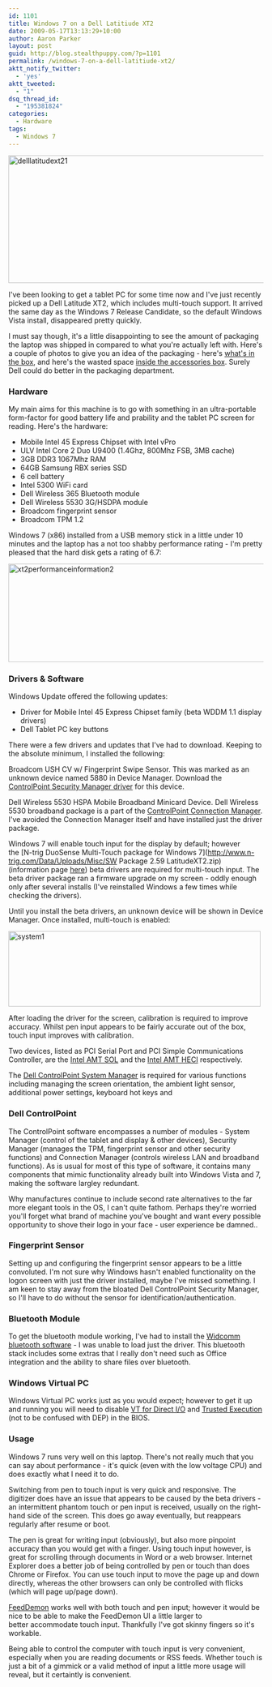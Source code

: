 ```yaml
---
id: 1101
title: Windows 7 on a Dell Latitiude XT2
date: 2009-05-17T13:13:29+10:00
author: Aaron Parker
layout: post
guid: http://blog.stealthpuppy.com/?p=1101
permalink: /windows-7-on-a-dell-latitiude-xt2/
aktt_notify_twitter:
  - 'yes'
aktt_tweeted:
  - "1"
dsq_thread_id:
  - "195381824"
categories:
  - Hardware
tags:
  - Windows 7
---
```

<img class="alignnone size-full wp-image-1109" title="delllatitudext21" src="{{site.baseurl}}/media/2009/05/delllatitudext21.jpg" alt="delllatitudext21" width="585" height="252" srcset="{{site.baseurl}}/media/2009/05/delllatitudext21.jpg 585w, {{site.baseurl}}/media/2009/05/delllatitudext21-150x64.jpg 150w, {{site.baseurl}}/media/2009/05/delllatitudext21-300x129.jpg 300w" sizes="(max-width: 585px) 100vw, 585px" />

I've been looking to get a tablet PC for some time now and I've just recently picked up a Dell Latitude XT2, which includes multi-touch support. It arrived the same day as the Windows 7 Release Candidate, so the default Windows Vista install, disappeared pretty quickly.

I must say though, it's a little disappointing to see the amount of packaging the laptop was shipped in compared to what you're actually left with. Here's a couple of photos to give you an idea of the packaging - here's [what's in the box](http://cid-74b5baa3414de283.skydrive.live.com/self.aspx/Dell%20Latitude%20XT2/DSCF3122.jpg), and here's the wasted space [inside the accessories box](http://cid-74b5baa3414de283.skydrive.live.com/self.aspx/Dell%20Latitude%20XT2/DSCF3123.jpg). Surely Dell could do better in the packaging department.

### Hardware

My main aims for this machine is to go with something in an ultra-portable form-factor for good battery life and prability and the tablet PC screen for reading. Here's the hardware:

  * Mobile Intel 45 Express Chipset with Intel vPro
  * ULV Intel Core 2 Duo U9400 (1.4Ghz, 800Mhz FSB, 3MB cache)
  * 3GB DDR3 1067Mhz RAM
  * 64GB Samsung RBX series SSD
  * 6 cell battery
  * Intel 5300 WiFi card
  * Dell Wireless 365 Bluetooth module
  * Dell Wireless 5530 3G/HSDPA module
  * Broadcom fingerprint sensor
  * Broadcom TPM 1.2

Windows 7 (x86) installed from a USB memory stick in a little under 10 minutes and the laptop has a not too shabby performance rating - I'm pretty pleased that the hard disk gets a rating of 6.7:

<img class="alignnone size-full wp-image-1114" title="xt2performanceinformation2" src="{{site.baseurl}}/media/2009/05/xt2performanceinformation2.png" alt="xt2performanceinformation2" width="567" height="194" srcset="{{site.baseurl}}/media/2009/05/xt2performanceinformation2.png 567w, {{site.baseurl}}/media/2009/05/xt2performanceinformation2-150x51.png 150w, {{site.baseurl}}/media/2009/05/xt2performanceinformation2-300x102.png 300w" sizes="(max-width: 567px) 100vw, 567px" /> 

### Drivers & Software

Windows Update offered the following updates:

  * Driver for Mobile Intel 45 Express Chipset family (beta WDDM 1.1 display drivers)
  * Dell Tablet PC key buttons

There were a few drivers and updates that I've had to download. Keeping to the absolute minimum, I installed the following:

Broadcom USH CV w/ Fingerprint Swipe Sensor. This was marked as an unknown device named 5880 in Device Manager. Download the [ControlPoint Security Manager driver](http://support.euro.dell.com/support/downloads/format.aspx?c=uk&l=en&s=gen&deviceid=16358&libid=25&releaseid=R210495&vercnt=2&formatcnt=0&SystemID=LAT_XT2&servicetag=&os=WLH&osl=en&catid=-1&impid=-1) for this device.

Dell Wireless 5530 HSPA Mobile Broadband Minicard Device. Dell Wireless 5530 broadband package is a part of the [ControlPoint Connection Manager](http://support.euro.dell.com/support/downloads/format.aspx?c=uk&l=en&s=gen&deviceid=15971&libid=25&releaseid=R214454&vercnt=3&formatcnt=0&SystemID=LAT_XT2&servicetag=&os=WLH&osl=en&catid=-1&impid=-1). I've avoided the Connection Manager itself and have installed just the driver package.

Windows 7 will enable touch input for the display by default; however the [N-trig DuoSense Multi-Touch package for Windows 7](http://www.n-trig.com/Data/Uploads/Misc/SW Package 2.59 LatitudeXT2.zip) (information page [here](http://www.n-trig.com/Content.aspx?Page=Multi_Touch)) beta drivers are required for multi-touch input. The beta driver package ran a firmware upgrade on my screen - oddly enough only after several installs (I've reinstalled Windows a few times while checking the drivers).

Until you install the beta drivers, an unknown device will be shown in Device Manager. Once installed, multi-touch is enabled:

<img class="alignnone size-full wp-image-1118" title="system1" src="{{site.baseurl}}/media/2009/05/system1.png" alt="system1" width="498" height="149" srcset="{{site.baseurl}}/media/2009/05/system1.png 498w, {{site.baseurl}}/media/2009/05/system1-150x44.png 150w, {{site.baseurl}}/media/2009/05/system1-300x89.png 300w" sizes="(max-width: 498px) 100vw, 498px" /> 

After loading the driver for the screen, calibration is required to improve accuracy. Whilst pen input appears to be fairly accurate out of the box, touch input improves with calibration.

Two devices, listed as PCI Serial Port and PCI Simple Communications Controller, are the [Intel AMT SOL](http://support.euro.dell.com/support/downloads/download.aspx?c=uk&l=en&s=gen&releaseid=R192787&SystemID=LAT_XT2&servicetag=&os=WLH&osl=en&deviceid=12178&devlib=0&typecnt=0&vercnt=1&catid=-1&impid=-1&formatcnt=1&libid=27&fileid=265133) and the [Intel AMT HECI](http://support.euro.dell.com/support/downloads/download.aspx?c=uk&l=en&s=gen&releaseid=R192786&SystemID=LAT_XT2&servicetag=&os=WLH&osl=en&deviceid=12177&devlib=0&typecnt=0&vercnt=1&catid=-1&impid=-1&formatcnt=1&libid=27&fileid=265132) respectively.

The [Dell ControlPoint System Manager](http://support.euro.dell.com/support/downloads/format.aspx?c=uk&l=en&s=gen&deviceid=16381&libid=25&releaseid=R218880&vercnt=3&formatcnt=0&SystemID=LAT_XT2&servicetag=&os=WLH&osl=en&catid=-1&impid=-1) is required for various functions including managing the screen orientation, the ambient light sensor, additional power settings, keyboard hot keys and

### Dell ControlPoint

The ControlPoint software encompasses a number of modules - System Manager (control of the tablet and display & other devices), Security Manager (manages the TPM, fingerprint sensor and other security functions) and Connection Manager (controls wireless LAN and broadband functions). As is usual for most of this type of software, it contains many components that mimic functionality already built into Windows Vista and 7, making the software largley redundant.

Why manufactures continue to include second rate alternatives to the far more elegant tools in the OS, I can't quite fathom. Perhaps they're worried you'll forget what brand of machine you've bought and want every possible opportunity to shove their logo in your face - user experience be damned..

### Fingerprint Sensor

Setting up and configuring the fingerprint sensor appears to be a little convoluted. I'm not sure why Windows hasn't enabled functionality on the logon screen with just the driver installed, maybe I've missed something. I am keen to stay away from the bloated Dell ControlPoint Security Manager, so I'll have to do without the sensor for identification/authentication.

### Bluetooth Module

To get the bluetooth module working, I've had to install the [Widcomm bluetooth software](http://support.euro.dell.com/support/downloads/format.aspx?c=uk&l=en&s=gen&deviceid=16167&libid=5&releaseid=R204603&vercnt=1&formatcnt=0&SystemID=LAT_XT2&servicetag=&os=WLH&osl=en&catid=-1&impid=-1) - I was unable to load just the driver. This bluetooth stack includes some extras that I really don't need such as Office integration and the ability to share files over bluetooth.

### Windows Virtual PC

Windows Virtual PC works just as you would expect; however to get it up and running you will need to disable [VT for Direct I/O](http://software.intel.com/en-us/articles/intel-virtualization-technology-for-directed-io-vt-d-enhancing-intel-platforms-for-efficient-virtualization-of-io-devices/) and [Trusted Execution](http://en.wikipedia.org/wiki/Trusted_Execution_Technology) (not to be confused with DEP) in the BIOS.

### Usage

Windows 7 runs very well on this laptop. There's not really much that you can say about performance - it's quick (even with the low voltage CPU) and does exactly what I need it to do.

Switching from pen to touch input is very quick and responsive. The digitizer does have an issue that appears to be caused by the beta drivers - an intermittent phantom touch or pen input is received, usually on the right-hand side of the screen. This does go away eventually, but reappears regularly after resume or boot.

The pen is great for writing input (obviously), but also more pinpoint accuracy than you would get with a finger. Using touch input however, is great for scrolling through documents in Word or a web browser. Internet Explorer does a better job of being controlled by pen or touch than does Chrome or Firefox. You can use touch input to move the page up and down directly, whereas the other browsers can only be controlled with flicks (which will page up/page down).

[FeedDemon](http://www.newsgator.com/Individuals/FeedDemon/Default.aspx) works well with both touch and pen input; however it would be nice to be able to make the FeedDemon UI a little larger to better accommodate touch input. Thankfully I've got skinny fingers so it's workable.

Being able to control the computer with touch input is very convenient, especially when you are reading documents or RSS feeds. Whether touch is just a bit of a gimmick or a valid method of input a little more usage will reveal, but it certaintly is convenient.